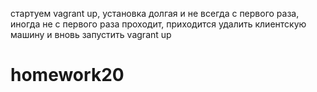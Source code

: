 стартуем vagrant up, установка долгая и не всегда с первого раза, иногда не с первого раза проходит, приходится удалить клиентскую машину и вновь запустить vagrant up
# homework20
